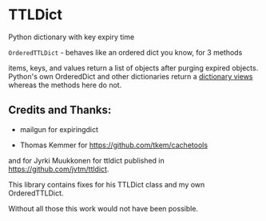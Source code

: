 TTLDict
=======

Python dictionary with key expiry time

`OrderedTTLDict` - behaves like an ordered dict you know, for 3 methods

items, keys, and values return a list of objects after purging expired objects.
Python's own OrderedDict and other dictionaries return a [dictionary views][1]
whereas the methods here do not.


Credits and Thanks:
-------------------

- mailgun for expiringdict

- Thomas Kemmer for
  https://github.com/tkem/cachetools

and for Jyrki Muukkonen for ttldict
published in https://github.com/jvtm/ttldict.

This library contains fixes for his TTLDict class
and my own OrderedTTLDict.

Without all those this work would not have been possible.

[1]: https://docs.python.org/3/library/stdtypes.html#dictionary-view-objects

